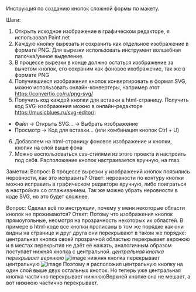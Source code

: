 Инструкция по созданию кнопок сложной формы по макету.

Шаги:
1) Открыть исходное изображение в графическом редакторе, я использовал Paint.net
2) Каждую кнопку вырезать и сохранить как отдельное изображение в формате PNG. Для вырезки использовать инструмент волшебная палочка/умное выделение.
3) В процессе вырезки в конце должно остаться изображение за вычетом кнопок, его сохраним как фоновое ихображение, так же в формате PNG
4) Получившиеся изображения кнопок конвертировать в формат SVG, можно использовать онлайн-конвертеры, например этот https://convertio.co/ru/png-svg/
5) Получить код каждой кнопки для вставки в html-страницу. Получить код SVG-изображения можно в онлайн-редакторе https://musicblues.ru/svg-editor/:
- Файл -> Открыть SVG... -> Выбрать изображение
- Просмотр -> Код для вставки... (или комбинация кнопок Ctrl + U)
6) Добавляем на html-страницу фоновое изображение и кнопки, кнопки на слой выше фона
7) Можно воспользоваться css-стилями из этого проекта и настроить под себя. Расположение кнопок настраивается вручную, на глаз.

Заметки:
Вопрос: В процессе вырезки у изображений кнопок появились неровности, как это исправить?
Ответ: неровности по контуру кнопки можно исправить в графическом редакторе вручную, либо поиграться в настройках со сглаживанием. Так же можно убрать неровности в коде SVG, но это будет сложнее.

Вопрос: Сделал всё по инструкции, почему у меня некоторые области кнопок не прожимаются?
Ответ: Потому что изображения кнопок прямоугольные, несмотря на прозрачность некоторых их областей. В примере в html-коде все кнопки прописаны в том же порядке как они видны на странице и друг друга они перекрывают в таком же порядке: центральная кнопка своей прозрачной областью перекрывает верхнюю и в местах перекрытия не даёт её нажать, аналогичным образом поступает нижняя кнопка с центральной.
<i>центральная кнопка перекрывает верхнюю</i>
![image](https://user-images.githubusercontent.com/82723137/228171746-648ec177-5150-4534-a17c-0540d6366972.png)
нижняя кнопка перекрывает центральную
![image](https://user-images.githubusercontent.com/82723137/228161373-d6e39ca1-873a-4b67-8888-efc2d461f639.png)
Поэтому я расположил центральную кнопку на один слой выше двух остальных кнопок. Но теперь уже центральная кнопка частично перекрывает нижнююВерхней кнопке она не мешает, а вот нижнюю частично перекрывает.
